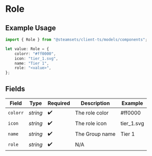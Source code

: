 # Role

## Example Usage

```typescript
import { Role } from "@steamsets/client-ts/models/components";

let value: Role = {
    colorr: "#ff0000",
    icon: "tier_1.svg",
    name: "Tier 1",
    role: "<value>",
};
```

## Fields

| Field              | Type               | Required           | Description        | Example            |
| ------------------ | ------------------ | ------------------ | ------------------ | ------------------ |
| `colorr`           | *string*           | :heavy_check_mark: | The role color     | #ff0000            |
| `icon`             | *string*           | :heavy_check_mark: | The role icon      | tier_1.svg         |
| `name`             | *string*           | :heavy_check_mark: | The Group name     | Tier 1             |
| `role`             | *string*           | :heavy_check_mark: | N/A                |                    |
